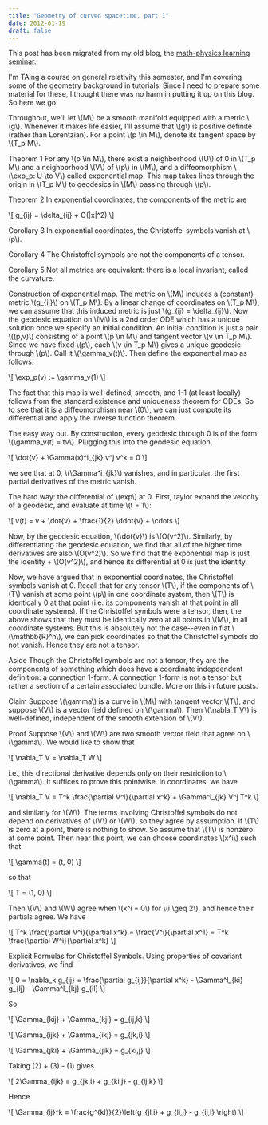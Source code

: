 ```yaml
---
title: "Geometry of curved spacetime, part 1"
date: 2012-01-19
draft: false
---
```


This post has been migrated from my old blog, the [math-physics learning seminar](https://mathphysseminar.blogspot.com/).


I'm TAing a course on general relativity this semester, and I'm covering some of the geometry background in tutorials. Since I need to prepare some material for these, I thought there was no harm in putting it up on this blog. So here we go.


Throughout, we'll let \\(M\\) be a smooth manifold equipped with a metric \\(g\\). Whenever it makes life easier, I'll assume that \\(g\\) is positive definite (rather than Lorentzian). For a point \\(p \in M\\), denote its tangent space by \\(T_p M\\).


Theorem 1 For any \\(p \in M\\), there exist a neighborhood \\(U\\) of 0 in \\(T_p M\\) and a neighborhood \\(V\\) of \\(p\\) in \\(M\\), and a diffeomorphism \\(\exp_p: U \to V\\) called exponential map. This map takes lines through the origin in \\(T_p M\\) to geodesics in \\(M\\) passing through \\(p\\).


Theorem 2 In exponential coordinates, the components of the metric are

\\[ g_{ij} = \delta_{ij} + O(|x|^2) \\]


Corollary 3 In exponential coordinates, the Christoffel symbols vanish at \\(p\\).


Corollary 4 The Christoffel symbols are not the components of a tensor.


Corollary 5 Not all metrics are equivalent: there is a local invariant, called the curvature.


Construction of exponential map. The metric on \\(M\\) induces a (constant) metric \\(g_{ij}\\) on \\(T_p M\\). By a linear change of coordinates on \\(T_p M\\), we can assume that this induced metric is just \\(g_{ij} = \delta_{ij}\\). Now the geodesic equation on \\(M\\) is a 2nd order ODE which has a unique solution once we specify an initial condition. An initial condition is just a pair \\((p,v)\\) consisting of a point \\(p \in M\\) and tangent vector \\(v \in T_p M\\). Since we have fixed \\(p\\), each \\(v \in T_p M\\) gives a unique geodesic through \\(p\\). Call it \\(\gamma_v(t)\\). Then define the exponential map as follows:

\\[ \exp_p(v) := \gamma_v(1) \\]

The fact that this map is well-defined, smooth, and 1-1 (at least locally) follows from the standard existence and uniqueness theorem for ODEs. So to see that it is a diffeomorphism near \\(0\\), we can just compute its differential and apply the inverse function theorem.


The easy way out. By construction, every geodesic through 0 is of the form \\(\gamma_v(t) = tv\\). Plugging this into the geodesic equation,

\\[ \dot{v} + \Gamma(x)^i_{jk} v^j v^k = 0 \\]

we see that at 0, \\(\Gamma^i_{jk}\\) vanishes, and in particular, the first partial derivatives of the metric vanish.


The hard way: the differential of \\(exp\\) at 0. First, taylor expand the velocity of a geodesic, and evaluate at time \\(t = 1\\):

\\[ v(t) = v + \dot{v} + \frac{1}{2} \ddot{v} + \cdots \\]

Now, by the geodesic equation, \\(\dot{v}\\) is \\(O(v^2)\\). Similarly, by differentiating the geodesic equation, we find that all of the higher time derivatives are also \\(O(v^2)\\). So we find that the exponential map is just the identity + \\(O(v^2)\\), and hence its differential at 0 is just the identity.


Now, we have argued that in exponential coordinates, the Christoffel symbols vanish at 0. Recall that for any tensor \\(T\\), if the components of \\(T\\) vanish at some point \\(p\\) in one coordinate system, then \\(T\\) is identically 0 at that point (i.e. its components vanish at that point in all coordinate systems). If the Christoffel symbols were a tensor, then, the above shows that they must be identically zero at all points in \\(M\\), in all coordinate systems. But this is absolutely not the case--even in flat \\(\mathbb{R}^n\\), we can pick coordinates so that the Christoffel symbols do not vanish. Hence they are not a tensor.


Aside Though the Christoffel symbols are not a tensor, they are the components of something which does have a coordinate indepdendent definition: a connection 1-form. A connection 1-form is not a tensor but rather a section of a certain associated bundle. More on this in future posts.


Claim Suppose \\(\gamma\\) is a curve in \\(M\\) with tangent vector \\(T\\), and suppose \\(V\\) is a vector field defined on \\(\gamma\\). Then \\(\nabla_T V\\) is well-defined, independent of the smooth extension of \\(V\\).


Proof Suppose \\(V\\) and \\(W\\) are two smooth vector field that agree on \\(\gamma\\). We would like to show that

\\[ \nabla_T V = \nabla_T W \\]

i.e., this directional derivative depends only on their restriction to \\(\gamma\\). It suffices to prove this pointwise. In coordinates, we have

\\[ \nabla_T V = T^k \frac{\partial V^i}{\partial x^k} + \Gamma^i_{jk} V^j T^k \\]

and similarly for \\(W\\). The terms involving Christoffel symbols do not depend on derivatives of \\(V\\) or \\(W\\), so they agree by assumption. If \\(T\\) is zero at a point, there is nothing to show. So assume that \\(T\\) is nonzero at some point. Then near this point, we can choose coordinates \\(x^i\\) such that

\\[ \gamma(t) = (t, 0) \\]

so that

\\[ T = (1, 0) \\]

Then \\(V\\) and \\(W\\) agree when \\(x^i = 0\\) for \\(i \geq 2\\), and hence their partials agree. We have

\\[ T^k \frac{\partial V^i}{\partial x^k} = \frac{V^i}{\partial x^1} = T^k \frac{\partial W^i}{\partial x^k} \\]


Explicit Formulas for Christoffel Symbols. Using properties of covariant derivatives, we find

\\[ 0 = \nabla_k g_{ij} = \frac{\partial g_{ij}}{\partial x^k} - \Gamma^l_{ki} g_{lj} - \Gamma^l_{kj} g_{il} \\]

So

\\[ \Gamma_{kij} + \Gamma_{kji} = g_{ij,k} \\]

\\[ \Gamma_{ijk} + \Gamma_{ikj} = g_{jk,i} \\]

\\[ \Gamma_{jki} + \Gamma_{jik} = g_{ki,j} \\]

Taking (2) + (3) - (1) gives

\\[ 2\Gamma_{ijk} = g_{jk,i} + g_{ki,j} - g_{ij,k} \\]

Hence

\\[ \Gamma_{ij}^k = \frac{g^{kl}}{2}\left(g_{jl,i} + g_{li,j} - g_{ij,l} \right) \\]
